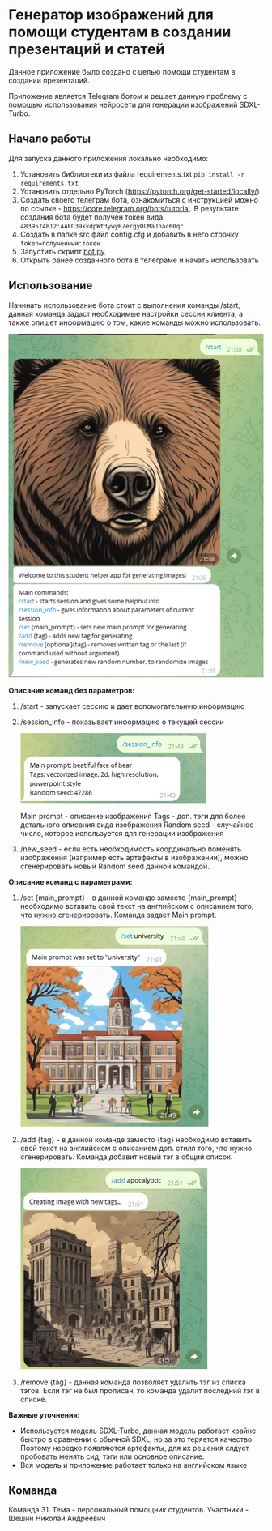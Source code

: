 # Генератор изображений для помощи студентам в создании презентаций и статей

Данное приложение было создано с целью помощи студентам в создании презентаций.

Приложение является Telegram ботом и решает данную проблему с помощью использования нейросети для генерации изображений SDXL-Turbo. 

## Начало работы

Для запуска данного приложения локально необходимо:
1. Установить библиотеки из файла requirements.txt 
<code>pip install -r requirements.txt</code>
2. Установить отдельно PyTorch (https://pytorch.org/get-started/locally/)
3. Создать своего телеграм бота, ознакомиться с инструкцией можно по ссылке - https://core.telegram.org/bots/tutorial. В результате создания бота будет получен токен вида <code>4839574812:AAFD39kkdpWt3ywyRZergyOLMaJhac60qc</code>
4. Создать в папке src файл config.cfg и добавить в него строчку <code>token=полученный:токен</code>
5. Запустить скрипт [bot.py](/src/bot.py)
6. Открыть ранее созданного бота в телеграме и начать использовать

## Использование

Начинать использование бота стоит с выполнения команды /start, данная команда задаст необходимые настройки сессии клиента, а также опишет информацию о том, какие команды можно использовать.

![Alt text](imgs/image.png)

**Описание команд без параметров:**

1. /start - запускает сессию и дает вспомогательную информацию
2. /session_info - показывает информацию о текущей сессии

    ![Alt text](imgs/image-1.png)

    Main prompt - описание изображения
    Tags - доп. тэги для более детального описания вида изображения
    Random seed - случайное число, которое используется для генерации изображения

3. /new_seed - если есть необходимость координально поменять изображения (например есть артефакты в изображении), можно сгенерировать новый Random seed данной командой.

**Описание команд с параметрами:**

1. /set {main_prompt} - в данной команде заместо {main_prompt} необходимо вставить свой текст на английском с описанием того, что нужно сгенерировать. Команда задает Main prompt.

    ![Alt text](imgs/image-2.png)
2. /add {tag} - в данной команде заместо {tag} необходимо вставить свой текст на английском с описанием доп. стиля того, что нужно сгенерировать. Команда добавит новый тэг в общий список.

    ![Alt text](imgs/image-3.png)

3. /remove {tag} - данная команда позволяет удалить тэг из списка тэгов. Если тэг не был прописан, то команда удалит последний тэг в списке.

**Важные уточнения:**

- Используется модель SDXL-Turbo, данная модель работает крайне быстро в сравнении с обычной SDXL, но за это теряется качество. Поэтому нередко появляются артефакты, для их решения слдует пробовать менять сид, тэги или основное описание.
- Вся модель и приложение работает только на английском языке

## Команда

Команда 31. 
Тема - персональный помощник студентов. 
Участники - Шешин Николай Андреевич